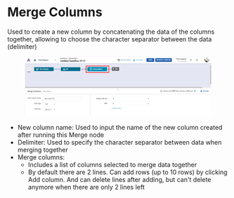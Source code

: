 # Merge Columns

Used to create a new column by concatenating the data of the columns together, allowing to choose the character separator between the data (delimiter)

<figure><img src="../../../../.gitbook/assets/image (2574).png" alt=""><figcaption></figcaption></figure>

* New column name: Used to input the name of the new column created after running this Merge node
* Delimiter: Used to specify the character separator between data when merging together
* Merge columns:&#x20;
  * Includes a list of columns selected to merge data together
  * By default there are 2 lines. Can add rows (up to 10 rows) by clicking Add column. And can delete lines after adding, but can't delete anymore when there are only 2 lines left
